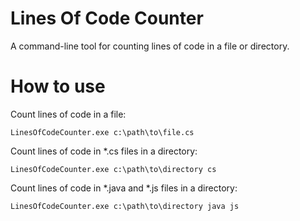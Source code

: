 # Lines Of Code Counter

A command-line tool for counting lines of code in a file or directory.

# How to use

Count lines of code in a file:

```
LinesOfCodeCounter.exe c:\path\to\file.cs
```
Count lines of code in *.cs files in a directory:

```
LinesOfCodeCounter.exe c:\path\to\directory cs
```
Count lines of code in *.java and *.js files in a directory:
```
LinesOfCodeCounter.exe c:\path\to\directory java js
```
